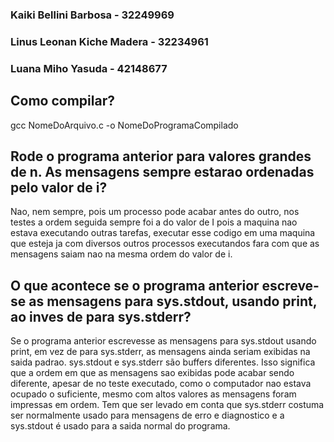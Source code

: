 ### Kaiki Bellini Barbosa - 32249969 
### Linus Leonan Kiche Madera - 32234961 
### Luana Miho Yasuda - 42148677

## Como compilar? 
gcc NomeDoArquivo.c -o NomeDoProgramaCompilado

## Rode o programa anterior para valores grandes de n. As mensagens sempre estarao ordenadas pelo valor de i?
Nao, nem sempre, pois um processo pode acabar antes do outro, nos testes a ordem seguida sempre foi a do valor de I pois a maquina nao estava executando outras tarefas, executar esse codigo em uma maquina que esteja ja com diversos outros processos executandos fara com que as mensagens saiam nao na mesma ordem do valor de i.

## O que acontece se o programa anterior escreve-se as mensagens para sys.stdout, usando print, ao inves de para sys.stderr?

Se o programa anterior escrevesse as mensagens para sys.stdout usando print, em vez de para sys.stderr, as mensagens ainda seriam exibidas na saida padrao.
sys.stdout e sys.stderr são buffers diferentes. Isso significa que a ordem em que as mensagens sao exibidas pode acabar sendo diferente, apesar de no teste executado, como o computador nao estava ocupado o suficiente, mesmo com altos valores as mensagens foram impressas em ordem.
Tem que ser levado em conta que sys.stderr costuma ser normalmente usado para mensagens de erro e diagnostico e a sys.stdout é usado para a saida normal do programa.

